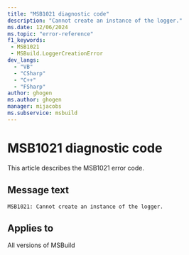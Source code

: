 ```yaml
---
title: "MSB1021 diagnostic code"
description: "Cannot create an instance of the logger."
ms.date: 12/06/2024
ms.topic: "error-reference"
f1_keywords:
 - MSB1021
 - MSBuild.LoggerCreationError
dev_langs:
  - "VB"
  - "CSharp"
  - "C++"
  - "FSharp"
author: ghogen
ms.author: ghogen
manager: mijacobs
ms.subservice: msbuild
---
```


# MSB1021 diagnostic code

<!-- :::ErrorDefinitionDescription::: -->
<!-- :::editable-content name="introDescription"::: -->
This article describes the MSB1021 error code.
<!-- :::editable-content-end::: -->

## Message text

`MSB1021: Cannot create an instance of the logger.`

<!-- :::editable-content name="postOutputDescription"::: -->
<!--
{StrBegin="MSB1021: "}
      UE: This error is shown when a logger cannot be loaded and instantiated from its assembly.
      LOCALIZATION: The prefix "MSBxxxx: " should not be localized. {0} contains a message explaining why the
      logger could not be created -- this message comes from the CLR/FX and is localized.
-->
<!-- :::editable-content-end::: -->
<!-- :::ErrorDefinitionDescription-end::: -->

## Applies to

All versions of MSBuild

